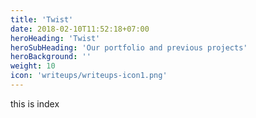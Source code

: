 ```yaml
---
title: 'Twist'
date: 2018-02-10T11:52:18+07:00
heroHeading: 'Twist'
heroSubHeading: 'Our portfolio and previous projects'
heroBackground: ''
weight: 10
icon: 'writeups/writeups-icon1.png'
---
```

this is index